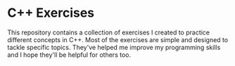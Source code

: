 # C++ Exercises

This repository contains a collection of exercises I created to practice different concepts in C++. Most of the exercises are simple and designed to tackle specific topics. They've helped me improve my programming skills and I hope they'll be helpful for others too.